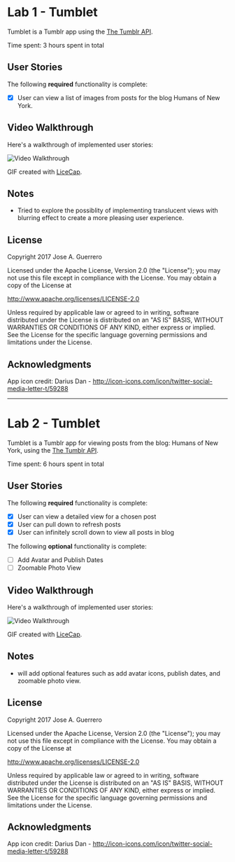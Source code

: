 # Lab 1 - Tumblet

Tumblet is a Tumblr app using the [The Tumblr API](https://www.tumblr.com/docs/en/api/v2#posts).

Time spent: 3 hours spent in total

## User Stories

The following **required** functionality is complete:

- [x] User can view a list of images from posts for the blog Humans of New York.


## Video Walkthrough 

Here's a walkthrough of implemented user stories:

<img src='https://github.com/jguerrero12/Tumblet/blob/master/tumbetdemo.gif?raw=true' title='Video Walkthrough' width='' alt='Video Walkthrough' />

GIF created with [LiceCap](http://www.cockos.com/licecap/).

## Notes

- Tried to explore the possiblity of implementing translucent views with blurring effect to create a more
    pleasing user experience.

## License

Copyright 2017 Jose A. Guerrero

Licensed under the Apache License, Version 2.0 (the "License");
you may not use this file except in compliance with the License.
You may obtain a copy of the License at

http://www.apache.org/licenses/LICENSE-2.0

Unless required by applicable law or agreed to in writing, software
distributed under the License is distributed on an "AS IS" BASIS,
WITHOUT WARRANTIES OR CONDITIONS OF ANY KIND, either express or implied.
See the License for the specific language governing permissions and
limitations under the License.

## Acknowledgments

App icon credit: Darius Dan - http://icon-icons.com/icon/twitter-social-media-letter-t/59288

------------------------------------------------------------------------------------------------------------------------------------------
# Lab 2 - Tumblet

Tumblet is a Tumblr app for viewing posts from the blog: Humans of New York, using the [The Tumblr API](https://www.tumblr.com/docs/en/api/v2#posts).

Time spent: 6 hours spent in total

## User Stories

The following **required** functionality is complete:

- [x] User can view a detailed view for a chosen post
- [x] User can pull down to refresh posts
- [x] User can infinitely scroll down to view all posts in blog

The following **optional** functionality is complete:

- [ ] Add Avatar and Publish Dates
- [ ] Zoomable Photo View

## Video Walkthrough 

Here's a walkthrough of implemented user stories:

<img src='https://github.com/jguerrero12/Tumblet/blob/master/tumbletdemo_part2.gif?raw=true' title='Video Walkthrough' width='' alt='Video Walkthrough' />

GIF created with [LiceCap](http://www.cockos.com/licecap/).

## Notes

- will add optional features such as add avatar icons, publish dates, and zoomable photo view.

## License

Copyright 2017 Jose A. Guerrero

Licensed under the Apache License, Version 2.0 (the "License");
you may not use this file except in compliance with the License.
You may obtain a copy of the License at

http://www.apache.org/licenses/LICENSE-2.0

Unless required by applicable law or agreed to in writing, software
distributed under the License is distributed on an "AS IS" BASIS,
WITHOUT WARRANTIES OR CONDITIONS OF ANY KIND, either express or implied.
See the License for the specific language governing permissions and
limitations under the License.

## Acknowledgments

App icon credit: Darius Dan - http://icon-icons.com/icon/twitter-social-media-letter-t/59288

